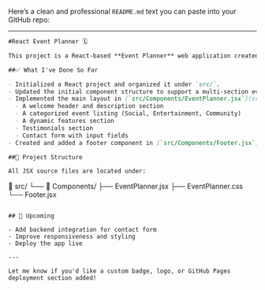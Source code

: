 Here’s a clean and professional `README.md` text you can paste into your GitHub repo:

---

```markdown
#React Event Planner 🗓️

This project is a React-based **Event Planner** web application created as part of my front-end learning journey.

##✅ What I've Done So Far

- Initialized a React project and organized it under `src/`.
- Updated the initial component structure to support a multi-section event planning UI.
- Implemented the main layout in [`src/Components/EventPlanner.jsx`](src/Components/EventPlanner.jsx), including:
  - A welcome header and description section
  - A categorized event listing (Social, Entertainment, Community)
  - A dynamic features section
  - Testimonials section
  - Contact form with input fields
- Created and added a footer component in [`src/Components/Footer.jsx`](src/Components/Footer.jsx).

##📁 Project Structure

All JSX source files are located under:
```

📂 src/
└── 📂 Components/
├── EventPlanner.jsx
├── EventPlanner.css
└── Footer.jsx

```

## 🚀 Upcoming

- Add backend integration for contact form
- Improve responsiveness and styling
- Deploy the app live

---

Let me know if you'd like a custom badge, logo, or GitHub Pages deployment section added!
```
